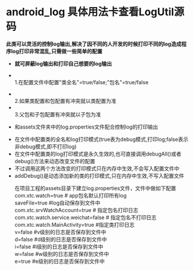 # android_log 具体用法卡查看LogUtil源码
<b>此类可以灵活的控制log输出,解决了因不同的人开发的时候打印不同的log造成程序log打印非常混乱,只需做一些简单的配置
 * 就可屏蔽log输出和打印自己想要的log输出</b>
 * <p><br>1.在配置文件中配置"类全名"=true/false;"包名"=true/false
 * <br>2.如果类配置和包配置有冲突就以类配置为准
 * <br>3.父包和子包配置有冲突就以子包为准</p>
 * <p>和assets文件夹中的log.properties文件配合控制log的打印输出
 * 在文件中配置类的全名和log打印模式(true表为debug模式,打印log;false表示非debug模式,即不打印log)
 * 在文件中配置类的log打印模式是永久生效的,也可直接调用debugAll()或者debug()方法来动态改变文件的配置
 * 不过调用这两个方法改变的打印模式只在内存中生效,不会写入配置文件中
 * addDebug()是动态添加新的类的打印模式,只在内存中生效,不写入配置文件</p>
在项目工程的assets目录下建立log.properties文件，文件中做如下配置<br>
com.xtc.watch=true # app包名默认打印所有log<br>
saveFile=true #log自动保存到文件中<br>
com.xtc.srvWatchAccount=true # 指定包名打印日志<br>
com.xtc.watch.service.weichat=false # 指定包名不打印日志<br>
com.xtc.watch.MainActivity=true #指定类打印日志<br>
v=false #v级别的日志是否保存到文件中<br>
d=false #d级别的日志是否保存到文件中<br>
i=false #i级别的日志是否保存到文件中<br>
w=false #w级别的日志是否保存到文件中<br>
e=true #e级别的日志是否保存到文件中<br>
